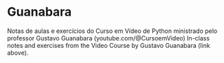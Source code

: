 # Guanabara
Notas de aulas e exercícios do Curso em Vídeo de Python ministrado pelo professor Gustavo Guanabara (youtube.com/@CursoemVideo)
In-class notes and exercises from the Video Course by Gustavo Guanabara (link above).
